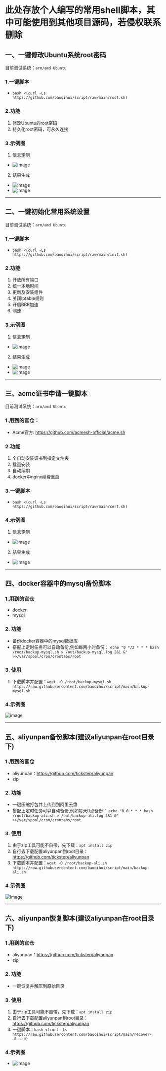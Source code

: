 # 此处存放个人编写的常用shell脚本，其中可能使用到其他项目源码，若侵权联系删除
## 一、一键修改Ubuntu系统root密码
目前测试系统：`arm/amd Ubuntu`
### 1.一键脚本
+ ```bash <(curl -Ls https://github.com/baoqihui/script/raw/main/root.sh)```
### 2.功能
1. 修改Ubuntu的root密码
2. 持久化root密码，可永久连接
### 3.示例图
1. 信息定制
  + ![image](https://user-images.githubusercontent.com/50536515/155873326-0c5c43a5-ad59-44fb-b9b0-665b30aeaedb.png)
2. 结果生成
  + ![image](https://user-images.githubusercontent.com/50536515/155873404-161f3f3b-31bd-4db9-ad1d-175fd8493a28.png)
  + ![image](https://user-images.githubusercontent.com/50536515/155873415-fac78fce-3a6e-4772-9012-8b8729ec4b55.png)
---

## 二、一键初始化常用系统设置
目前测试系统：`arm/amd Ubuntu`
### 1.一键脚本
+ ```bash <(curl -Ls https://github.com/baoqihui/script/raw/main/init.sh)```
### 2.功能
1. 开放所有端口
2. 统一本地时间
3. 更新及安装组件
4. 关闭Iptable规则
5. 开启BBR加速
6. 测速
### 3.示例图
1. 信息定制
  + ![image](https://user-images.githubusercontent.com/50536515/155878543-1592d57b-2d56-461f-b3af-bc185f1a43f3.png)

2. 结果生成
  + ![image](https://user-images.githubusercontent.com/50536515/155878570-152590ec-2c7a-4ddb-9464-8a69a2ab0441.png)
  + ![image](https://user-images.githubusercontent.com/50536515/155878606-05a93768-9977-4777-9838-dacdb04e264d.png)

---

## 三、acme证书申请一键脚本
目前测试系统：`arm/amd Ubuntu`
### 1.用到的官仓：
+ Acme官方: https://github.com/acmesh-official/acme.sh 
### 2.功能
1. 全自动安装证书到指定文件夹
2. 批量安装
3. 自动续期
4. docker中nginx续费重启
### 3.一键脚本
+ ```bash <(curl -Ls https://github.com/baoqihui/script/raw/main/cert.sh)```
### 4.示例图
1. 信息定制
  + ![image](https://user-images.githubusercontent.com/50536515/154844456-c7b49470-323d-421b-8c8b-73f8ed29b1bb.png)
2. 结果生成
  + ![image](https://user-images.githubusercontent.com/50536515/154844580-602b13c4-255f-4b64-96ad-8f1601fd8fe4.png)

---
## 四、docker容器中的mysql备份脚本
### 1.用到的官仓
+ docker
+ mysql
### 2. 功能
+ 备份docker容器中的mysql数据库
+ 搭配上定时任务可以自动备份,例如每两小时备份： `echo "0 */2 * * * bash /root/backup-mysql.sh > /out/backup-mysql.log 2&1 &" >>/var/spool/cron/crontabs/root`
### 3. 使用
1. 下载脚本并配置：`wget -O /root/backup-mysql.sh https://raw.githubusercontent.com/baoqihui/script/main/backup-mysql.sh`
### 4.示例图
![image](https://user-images.githubusercontent.com/50536515/162558815-0a5f5868-9c17-4d14-a65e-0cca0e519c58.png)

---
## 五、aliyunpan备份脚本(建议aliyunpan在root目录下)
### 1.用到的官仓
+ aliyunpan：https://github.com/tickstep/aliyunpan
+ zip
### 2. 功能
+ 一键压缩打包并上传到到阿里云盘
+ 搭配上定时任务可以自动备份,例如每天0点备份： `echo "0 0 * * * bash /root/backup-ali.sh > /out/backup-ali.log 2&1 &" >>/var/spool/cron/crontabs/root`
### 3. 使用
1. 由于zip工具可能不自带，先下载：`apt install zip`
2. 自行去下载配置aliyunpan到root目录：https://github.com/tickstep/aliyunpan
3. 下载脚本并配置：`wget -O /root/backup-ali.sh https://raw.githubusercontent.com/baoqihui/script/main/backup-ali.sh`
### 4.示例图
![image](https://user-images.githubusercontent.com/50536515/162558220-fbf1afc4-68b2-4b56-85c5-5d7205b4e68a.png)

---
## 六、aliyunpan恢复脚本(建议aliyunpan在root目录下)
### 1.用到的官仓
+ aliyunpan：https://github.com/tickstep/aliyunpan
+ zip
### 2. 功能
+ 一键恢复并解压到原始目录
### 3. 使用
1. 由于zip工具可能不自带，先下载：`apt install zip`
2. 自行去下载配置aliyunpan到root目录：https://github.com/tickstep/aliyunpan
3. 一键脚本：`bash <(curl -Ls https://raw.githubusercontent.com/baoqihui/script/main/recover-ali.sh)`
### 4.示例图
+ ![image](https://user-images.githubusercontent.com/50536515/162557393-4fb3eb6a-704c-4d10-b95c-5322efccc84f.png)


